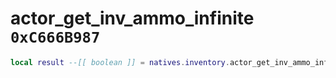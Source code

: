 # actor_get_inv_ammo_infinite `0xC666B987`

```lua
local result --[[ boolean ]] = natives.inventory.actor_get_inv_ammo_infinite(_actor --[[ integer ]], _weaponmodel --[[ number ]])
```